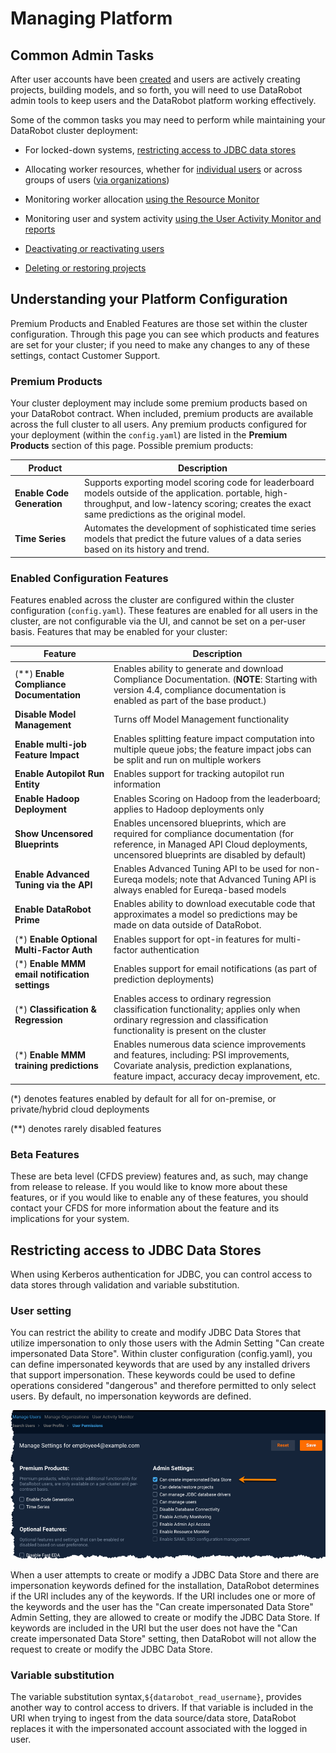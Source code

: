 <a name="managing-platform"></a>
Managing Platform
======================

<a name="common-admin-tasks"></a>
Common Admin Tasks
------------------
After user accounts have been [created](managing-users.md) and users are actively creating projects, building models, and so forth, you will need to use DataRobot admin tools to keep users and the DataRobot platform working effectively.

Some of the common tasks you may need to perform while maintaining your DataRobot cluster deployment:

* For locked-down systems, [restricting access to JDBC data stores](#restricting-access-to-jdbc-data-stores)

* Allocating worker resources, whether for [individual users](managing-users.md#additional-user-settings) or across groups of users ([via organizations](managing-users.md#creating-managing-organizations))

* Monitoring worker allocation [using the Resource Monitor](monitoring-resources.md#monitoring-resources)

* Monitoring user and system activity [using the User Activity Monitor and reports](monitoring-user-activity.md#monitoring-activity)

* [Deactivating or reactivating users](managing-users.md#deactivating-user-accounts)

* [Deleting or restoring projects](managing-projects.md#estoring-projects)


<a name="platform-configuration-settings"></a>
Understanding your Platform Configuration
-----------------------------------------
Premium Products and Enabled Features are those set within the cluster configuration. Through this page you can see which products and features are set for your cluster; if you need to make any changes to any of these settings, contact Customer Support.

### Premium Products

Your cluster deployment may include some premium products based on your DataRobot contract. When included, premium products are available across the full cluster to all users. Any premium products configured for your deployment (within the `config.yaml`) are listed in the **Premium Products** section of this page. Possible premium products:

Product   | Description   |
--------- | ------------- |
**Enable Code Generation** | Supports exporting model scoring code for leaderboard models outside of the application. portable, high-throughput, and low-latency scoring; creates the exact same predictions as the original model.
**Time Series** | Automates the development of sophisticated time series models that predict the future values of a data series based on its history and trend.

### Enabled Configuration Features
Features enabled across the cluster are configured within the cluster configuration (`config.yaml`). These features are enabled for all users in the cluster, are not configurable via the UI, and cannot be set on a per-user basis. Features that may be enabled for your cluster:

Feature   | Description   |
--------- | ------------- |
(\*\*) **Enable Compliance Documentation** | Enables ability to generate and download Compliance Documentation. (**NOTE**: Starting with version 4.4, compliance documentation is enabled as part of the base product.)
**Disable Model Management** | Turns off Model Management functionality
**Enable multi-job Feature Impact** | Enables splitting feature impact computation into multiple queue jobs; the feature impact jobs can be split and run on multiple workers
**Enable Autopilot Run Entity** | Enables support for tracking autopilot run information
**Enable Hadoop Deployment** | Enables Scoring on Hadoop from the leaderboard; applies to Hadoop deployments only
**Show Uncensored Blueprints** | Enables uncensored blueprints, which are required for compliance documentation (for reference, in Managed API Cloud deployments, uncensored blueprints are disabled by default)
**Enable Advanced Tuning via the API** | Enables Advanced Tuning API to be used for non-Eureqa models; note that Advanced Tuning API is always enabled for Eureqa-based models
**Enable DataRobot Prime** | Enables ability to download executable code that approximates a model so predictions may be made on data outside of DataRobot.
(\*) **Enable Optional Multi-Factor Auth** | Enables support for opt-in features for multi-factor authentication
(\*) **Enable MMM email notification settings** | Enables support for email notifications (as part of prediction deployments)
(\*) **Classification & Regression** | Enables access to ordinary regression classification functionality; applies only when ordinary regression and classification functionality is present on the cluster
(\*) **Enable MMM training predictions** | Enables numerous data science improvements and features, including: PSI improvements, Covariate analysis, prediction explanations, feature impact, accuracy decay improvement, etc.

(\*) denotes features enabled by default for all for on-premise, or private/hybrid cloud deployments

(\*\*) denotes rarely disabled features

### Beta Features
These are beta level (CFDS preview) features and, as such, may change from release to release. If you would like to know more about these features, or if you would like to enable any of these features, you should contact your CFDS for more information about the feature and its implications for your system.


<a name="restricting-access-to-jdbc-data-stores"></a>
Restricting access to JDBC Data Stores
--------------------------------------

When using Kerberos authentication for JDBC, you can control access to data stores through validation and variable substitution.

### User setting
You can restrict the ability to create and modify JDBC Data Stores that utilize impersonation to only those users with the Admin Setting "Can create impersonated Data Store". Within cluster configuration (config.yaml), you can define impersonated keywords that are used by any installed drivers that support impersonation. These keywords could be used to define operations considered "dangerous" and therefore permitted to only select users. By default, no impersonation keywords are defined.

![](images/admin-impersonate-perm.png)

When a user attempts to create or modify a JDBC Data Store and there are impersonation keywords defined for the installation, DataRobot determines if the URI includes any of the keywords. If the URI includes one or more of the keywords and the user has the "Can create impersonated Data Store" Admin Setting, they are allowed to create or modify the JDBC Data Store. If keywords are included in the URI but the user does not have the "Can create impersonated Data Store" setting, then DataRobot will not allow the request to create or modify the JDBC Data Store.

### Variable substitution
The variable substitution syntax,`${datarobot_read_username}`, provides another way to control access to drivers. If that variable is included in the URI when trying to ingest from the data source/data store, DataRobot replaces it with the impersonated account associated with the logged in user.
